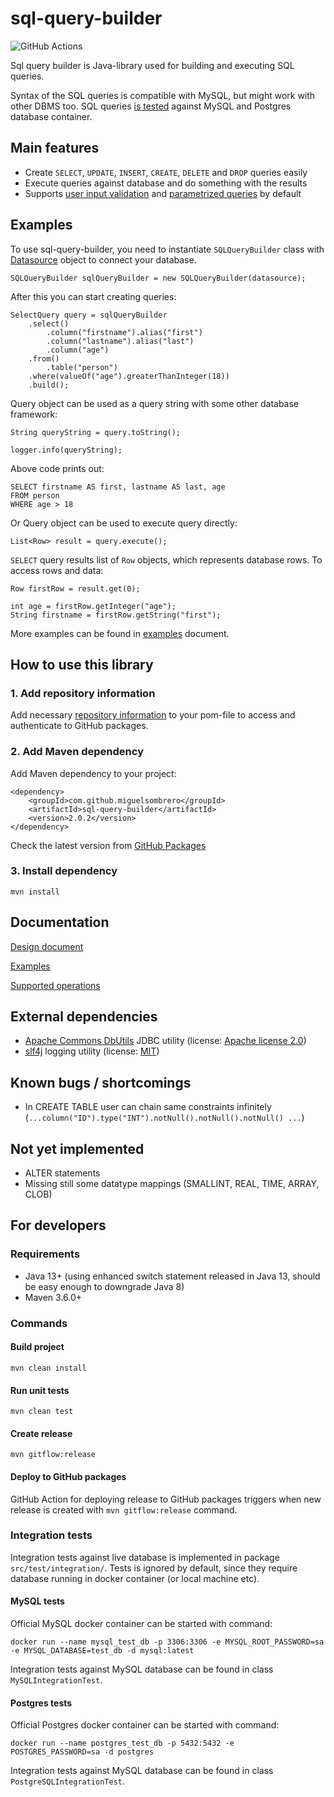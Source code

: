 # sql-query-builder

![GitHub Actions](https://github.com/MiguelSombrero/sql-query-builder/workflows/Java%20CI%20with%20Maven/badge.svg)

Sql query builder is Java-library used for building and executing SQL queries.

Syntax of the SQL queries is compatible with MySQL, but might work with other DBMS too.
SQL queries [is tested](#integration) against MySQL and Postgres database container.

## Main features

- Create `SELECT`, `UPDATE`, `INSERT`, `CREATE`, `DELETE` and `DROP` queries easily
- Execute queries against database and do something with the results
- Supports [user input validation](https://github.com/MiguelSombrero/sql-query-builder/tree/develop/docs/supported.md#validation)
  and [parametrized queries](https://github.com/MiguelSombrero/sql-query-builder/tree/develop/docs/supported.md#parametrized) by default

## Examples

To use sql-query-builder, you need to instantiate `SQLQueryBuilder` class with [Datasource](https://docs.oracle.com/javase/8/docs/api/javax/sql/DataSource.html) object to connect your database.

    SQLQueryBuilder sqlQueryBuilder = new SQLQueryBuilder(datasource);

After this you can start creating queries:

    SelectQuery query = sqlQueryBuilder
        .select()
            .column("firstname").alias("first")
            .column("lastname").alias("last")
            .column("age")
        .from()
            .table("person")
        .where(valueOf("age").greaterThanInteger(18))
        .build();

Query object can be used as a query string with some other database framework:

    String queryString = query.toString();

    logger.info(queryString);

Above code prints out:

    SELECT firstname AS first, lastname AS last, age
    FROM person
    WHERE age > 18

Or Query object can be used to execute query directly:

    List<Row> result = query.execute();

`SELECT` query results list of `Row` objects, which represents database rows. To access rows and data:

    Row firstRow = result.get(0);

    int age = firstRow.getInteger("age");
    String firstname = firstRow.getString("first");

More examples can be found in [examples](https://github.com/MiguelSombrero/sql-query-builder/tree/develop/docs/examples.md) document.

## How to use this library

### 1. Add repository information

Add necessary [repository information](https://docs.github.com/en/packages/working-with-a-github-packages-registry/working-with-the-apache-maven-registry) to your pom-file to access and authenticate to GitHub packages.

### 2. Add Maven dependency

Add Maven dependency to your project:

    <dependency>
        <groupId>com.github.miguelsombrero</groupId>
        <artifactId>sql-query-builder</artifactId>
        <version>2.0.2</version>
    </dependency>

Check the latest version from [GitHub Packages](https://github.com/MiguelSombrero?tab=packages&repo_name=sql-query-builder)

### 3. Install dependency 

    mvn install

## Documentation

[Design document](https://github.com/MiguelSombrero/sql-query-builder/tree/develop/docs/design.md)

[Examples](https://github.com/MiguelSombrero/sql-query-builder/tree/develop/docs/examples.md)

[Supported operations](https://github.com/MiguelSombrero/sql-query-builder/tree/develop/docs/supported.md)

## External dependencies

- [Apache Commons DbUtils](https://commons.apache.org/proper/commons-dbutils/index.html) JDBC utility (license: [Apache license 2.0](https://www.apache.org/licenses/LICENSE-2.0))
- [slf4j](http://www.slf4j.org/) logging utility (license: [MIT](http://www.slf4j.org/license.html))

## Known bugs / shortcomings
- In CREATE TABLE user can chain same constraints infinitely (`...column("ID").type("INT").notNull().notNull().notNull() ...`) 

## Not yet implemented
- ALTER statements
- Missing still some datatype mappings (SMALLINT, REAL, TIME, ARRAY, CLOB)

## For developers

### Requirements

- Java 13+ (using enhanced switch statement released in Java 13, should be easy enough to downgrade Java 8)
- Maven 3.6.0+

### Commands

#### Build project

    mvn clean install

#### Run unit tests

    mvn clean test

#### Create release

    mvn gitflow:release

#### Deploy to GitHub packages

GitHub Action for deploying release to GitHub packages triggers when new release is created with `mvn gitflow:release` command.

### <a name="integration"></a>Integration tests

Integration tests against live database is implemented in package `src/test/integration/`.
Tests is ignored by default, since they require database running in docker container (or local machine etc).

#### MySQL tests

Official MySQL docker container can be started with command:

    docker run --name mysql_test_db -p 3306:3306 -e MYSQL_ROOT_PASSWORD=sa -e MYSQL_DATABASE=test_db -d mysql:latest

Integration tests against MySQL database can be found in class `MySQLIntegrationTest`.

#### Postgres tests

Official Postgres docker container can be started with command:

    docker run --name postgres_test_db -p 5432:5432 -e POSTGRES_PASSWORD=sa -d postgres

Integration tests against MySQL database can be found in class `PostgreSQLIntegrationTest`.